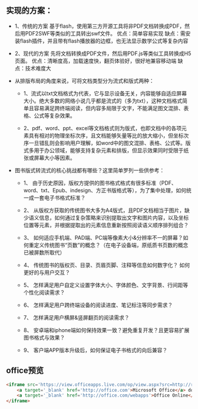 ## 实现的方案：

- 1、传统的方案
    基于flash，使用第三方开源工具将非PDF文档转换成PDF，然后用PDF2SWF等类似的工具转出swf文件。
    优点：简单容易实现
    缺点：需安装flash插件，并且带有flash播放器的边框，也无法显示数学公式等复杂内容

- 2、现代的方案
    先将文档转换成PDF文件，然后用PDF.js等类似工具转换成H5页面。
    优点：清晰度高，加载速度快，翻页体验好，很好地兼容移动端
    缺点：技术难度大


- 从排版布局的角度来说，可将文档类型分为流式和版式两种：

    + 1、流式以txt文档格式为代表，它与显示设备无关，内容能够自适应屏幕大小。绝大多数的网络小说几乎都是流式的（多为txt），这种文档格式简单且容易满足跨终端阅读，但内容多局限于文字，不能满足图文混排、表格、公式等复杂效果。

    + 2、pdf、word、ppt、excel等文档格式则为版式，也即文档中的各项元素具有相对的物理坐标次序，且文档能够矢量等比的放大缩小，但坐标次序一旦错乱则会影响用户理解，如word中的图文混排、表格、公式等。版式多用于办公领域，能够支持复杂元素和排版，但显示效果同时受限于纸张或屏幕大小等因素。


- 图书版式转流式的核心挑战都有哪些？这里简单罗列一些供参考：

    +  1、 由于历史原因，版权方提供的图书格式格式有很多标准（PDF、word、txt、Epub、indesign、方正书版格式等），为了集中处理，如何统一成一套电子书格式标准？

    +  2、 从版权方获取的传统图书大多为A4版式，且PDF文档相当于图片，缺少语义信息，如何通过复杂策略来识别提取出文字和图片内容，以及坐标位置等元素，并根据提取出的元素信息重新按照阅读语义顺序排列组合？

    +  3、 如何适应手机端、PAD端、PC端等像素大小&分辨率不一的屏幕？如何重定义传统图书“页数”的概念？（在电子设备端，原纸质书页数的概念已被屏数所取代）

    +  4、 传统图书的版权页、目录、页眉页脚、注释等信息如何数字化？ 如何更好的与用户交互？

    +  5、 怎样满足用户自定义设置字体大小、字体颜色、文字背景、行间距等个性化阅读需求？

    +  6、 怎样满足用户跨终端设备的阅读进度、笔记标注等同步需求？

    +  7、 怎样满足用户横屏&竖屏翻页的阅读需求？

    +  8、 安卓端和iphone端如何保持效果一致？避免重复开发？且更容易扩展图书格式与效果？

    * 9、 客户端APP版本升级后，如何保证电子书格式的向后兼容？


## office预览

```html
<iframe src='https://view.officeapps.live.com/op/view.aspx?src=http://remote.url.tld/path/to/document.doc' width='1366px' height='623px' frameborder='0'>This is an embedded
    <a target='_blank' href='http://office.com'>Microsoft Office</a> document, powered by
    <a target='_blank' href='http://office.com/webapps'>Office Online</a>.
</iframe>
```
